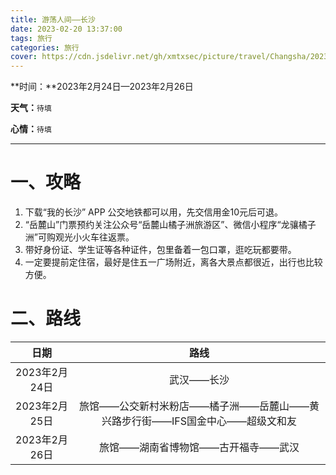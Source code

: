 ```yaml
---
title: 游荡人间——长沙
date: 2023-02-20 13:37:00
tags: 旅行
categories: 旅行
cover: https://cdn.jsdelivr.net/gh/xmtxsec/picture/travel/Changsha/202302201342927.jpg
---
```


**时间：**2023年2月24日—2023年2月26日

**天气：**`待填`

**心情：**`待填`

------

# 一、攻略

1. 下载“我的长沙” APP 公交地铁都可以用，先交信用金10元后可退。
2. “岳麓山”门票预约关注公众号“岳麓山橘子洲旅游区”、微信小程序“龙骧橘子洲”可购观光小火车往返票。
3. 带好身份证、学生证等各种证件，包里备着一包口罩，逛吃玩都要带。
4. 一定要提前定住宿，最好是住五一广场附近，离各大景点都很近，出行也比较方便。



# 二、路线

|     日期      |                             路线                             |
| :-----------: | :----------------------------------------------------------: |
| 2023年2月24日 |                          武汉——长沙                          |
| 2023年2月25日 | 旅馆——公交新村米粉店——橘子洲——岳麓山——黄兴路步行街——IFS国金中心——超级文和友 |
| 2023年2月26日 |              旅馆——湖南省博物馆——古开福寺——武汉              |



